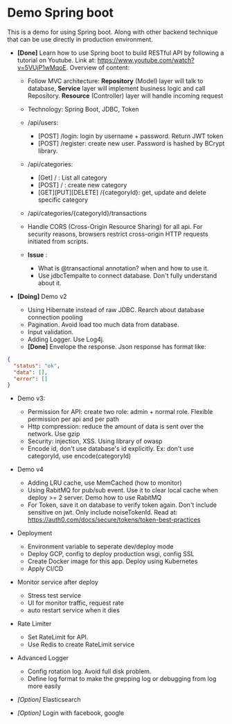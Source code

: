 # Demo Spring boot
This is a demo for using Spring boot. Along with other backend technique that can be use directly in production environment. 

- **[Done]** Learn how to use Spring boot to build RESTful API by following a tutorial on Youtube. Link at: https://www.youtube.com/watch?v=5VUjP1wMqoE. Overview of content:
    - Follow MVC architecture: **Repository** (Model) layer will talk to database, **Service** layer will implement business logic and call Repository. **Resource** (Controller) layer will handle incoming request 
    - Technology: Spring Boot, JDBC, Token
    - /api/users:
      - [POST] /login: login by username + password. Return JWT token
      - [POST] /register: create new user. Password is hashed by BCrypt library. 
    - /api/categories:
      - [Get] / : List all category 
      - [POST] / : create new category 
      - [GET][PUT][DELETE] /{categoryId}: get, update and delete specific category 
    - /api/categories/{categoryId}/transactions
    - Handle CORS (Cross-Origin Resource Sharing) for all api. For security reasons, browsers restrict cross-origin HTTP requests initiated from scripts. 

  - **Issue** :
      - What is @transactional annotation? when and how to use it.
      - Use jdbcTempalte to connect database. Don't fully understand about it.
    
- **[Doing]** Demo v2
    - Using Hibernate instead of raw JDBC. Rearch about database connection pooling
    - Pagination. Avoid load too much data from database. 
    - Input validation.
    - Adding Logger. Use Log4j.
    - **[Done]** Envelope the response. Json response has format like: 
```json
{
  "status": "ok",
  "data": [],
  "error": []
}
```
     
     

- Demo v3: 
    - Permission for API: create two role: admin + normal role. Flexible permission per api and per path  
    - Http compression: reduce the amount of data is sent over the network. Use gzip
    - Security: injection, XSS. Using library of owasp
    - Encode id, don't use database's id explicitly. Ex: don't use categoryId, use encode(categoryId)
  
- Demo v4
  - Adding LRU cache, use MemCached (how to monitor)
  - Using RabitMQ for pub/sub event. Use it to clear local cache when deploy >= 2 server. Demo how to use RabitMQ
  - For Token, save it on database to verify token again. Don't include sensitive on jwt. Only include noiseTokenId. Read at: https://auth0.com/docs/secure/tokens/token-best-practices

- Deployment
    - Environment variable to seperate dev/deploy mode
    - Deploy GCP, config to deploy production wsgi, config SSL
    - Create Docker image for this app. Deploy using Kubernetes
    - Apply CI/CD

- Monitor service after deploy
    - Stress test service
    - UI for monitor traffic, request rate
    - auto restart service when it dies

- Rate Limiter
    - Set RateLimit for API.
    - Use Redis to create RateLimit service

- Advanced Logger
    - Config rotation log. Avoid full disk problem.
    - Define log format to make the grepping log or debugging from log more easily

- *[Option]* Elasticsearch
- *[Option]* Login with facebook, google
